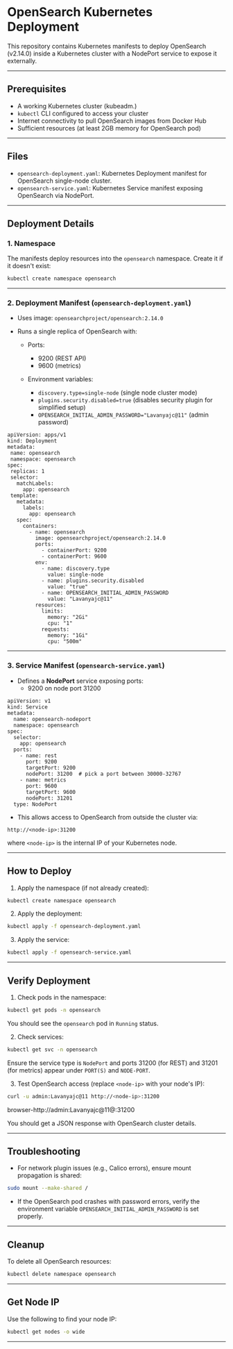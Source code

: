 # OpenSearch Kubernetes Deployment

This repository contains Kubernetes manifests to deploy OpenSearch (v2.14.0) inside a Kubernetes cluster with a NodePort service to expose it externally.

---

## Prerequisites

- A working Kubernetes cluster (kubeadm.)
- `kubectl` CLI configured to access your cluster
- Internet connectivity to pull OpenSearch images from Docker Hub
- Sufficient resources (at least 2GB memory for OpenSearch pod)

---

## Files

- `opensearch-deployment.yaml`: Kubernetes Deployment manifest for OpenSearch single-node cluster.
- `opensearch-service.yaml`: Kubernetes Service manifest exposing OpenSearch via NodePort.

---

## Deployment Details

### 1. Namespace

The manifests deploy resources into the `opensearch` namespace. Create it if it doesn't exist:

```bash
kubectl create namespace opensearch
````

---

### 2. Deployment Manifest (`opensearch-deployment.yaml`)

* Uses image: `opensearchproject/opensearch:2.14.0`

* Runs a single replica of OpenSearch with:

  * Ports:

    * 9200 (REST API)
    * 9600 (metrics)

  * Environment variables:
    * `discovery.type=single-node` (single node cluster mode)
    * `plugins.security.disabled=true` (disables security plugin for simplified setup)
    * `OPENSEARCH_INITIAL_ADMIN_PASSWORD="Lavanyajc@11"` (admin password)
 ```
apiVersion: apps/v1
kind: Deployment
metadata:
  name: opensearch
  namespace: opensearch
spec:
  replicas: 1
  selector:
    matchLabels:
      app: opensearch
  template:
    metadata:
      labels:
        app: opensearch
    spec:
      containers:
        - name: opensearch
          image: opensearchproject/opensearch:2.14.0
          ports:
            - containerPort: 9200
            - containerPort: 9600
          env:
            - name: discovery.type
              value: single-node
            - name: plugins.security.disabled
              value: "true"
            - name: OPENSEARCH_INITIAL_ADMIN_PASSWORD
              value: "Lavanyajc@11"
          resources:
            limits:
              memory: "2Gi"
              cpu: "1"
            requests:
              memory: "1Gi"
              cpu: "500m"
  ```
---

### 3. Service Manifest (`opensearch-service.yaml`)
* Defines a **NodePort** service exposing ports:
  * 9200 on node port 31200
 
```
apiVersion: v1
kind: Service
metadata:
  name: opensearch-nodeport
  namespace: opensearch
spec:
  selector:
    app: opensearch
  ports:
    - name: rest
      port: 9200
      targetPort: 9200
      nodePort: 31200  # pick a port between 30000-32767
    - name: metrics
      port: 9600
      targetPort: 9600
      nodePort: 31201
  type: NodePort
```

* This allows access to OpenSearch from outside the cluster via:
```
http://<node-ip>:31200
```

where `<node-ip>` is the internal IP of your Kubernetes node.

---

## How to Deploy
1. Apply the namespace (if not already created):

```bash
kubectl create namespace opensearch
```

2. Apply the deployment:
```bash
kubectl apply -f opensearch-deployment.yaml
```

3. Apply the service:
```bash
kubectl apply -f opensearch-service.yaml
```

---

## Verify Deployment

1. Check pods in the namespace:

```bash
kubectl get pods -n opensearch
```

You should see the `opensearch` pod in `Running` status.

2. Check services:
```bash
kubectl get svc -n opensearch
```

Ensure the service type is `NodePort` and ports 31200 (for REST) and 31201 (for metrics) appear under `PORT(S)` and `NODE-PORT`.

3. Test OpenSearch access (replace `<node-ip>` with your node's IP):

```bash
curl -u admin:Lavanyajc@11 http://<node-ip>:31200
```
browser-http://admin:Lavanyajc@11@<node-ip>:31200


You should get a JSON response with OpenSearch cluster details.

---

## Troubleshooting
* For network plugin issues (e.g., Calico errors), ensure mount propagation is shared:
```bash
sudo mount --make-shared /
```

* If the OpenSearch pod crashes with password errors, verify the environment variable `OPENSEARCH_INITIAL_ADMIN_PASSWORD` is set properly.

---

## Cleanup
To delete all OpenSearch resources:

```bash
kubectl delete namespace opensearch
```

---

## Get Node IP
Use the following to find your node IP:

```bash
kubectl get nodes -o wide
```

---


